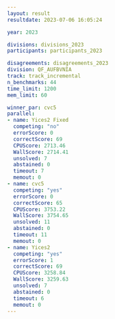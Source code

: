 ```yaml
---
layout: result
resultdate: 2023-07-06 16:05:24

year: 2023

divisions: divisions_2023
participants: participants_2023

disagreements: disagreements_2023
division: QF_AUFBVNIA
track: track_incremental
n_benchmarks: 44
time_limit: 1200
mem_limit: 60

winner_par: cvc5
parallel:
- name: Yices2 Fixed
  competing: "no"
  errorScore: 0
  correctScore: 69
  CPUScore: 2713.46
  WallScore: 2714.41
  unsolved: 7
  abstained: 0
  timeout: 7
  memout: 0
- name: cvc5
  competing: "yes"
  errorScore: 0
  correctScore: 65
  CPUScore: 3753.22
  WallScore: 3754.65
  unsolved: 11
  abstained: 0
  timeout: 11
  memout: 0
- name: Yices2
  competing: "yes"
  errorScore: 1
  correctScore: 69
  CPUScore: 3258.84
  WallScore: 3259.63
  unsolved: 7
  abstained: 0
  timeout: 6
  memout: 0
---
```

